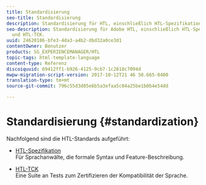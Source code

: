 ```yaml
---
title: Standardisierung
seo-title: Standardisierung
description: Standardisierung für HTL, einschließlich HTL-Spezifikation und HTL-TCK.
seo-description: Standardisierung für Adobe HTL, einschließlich HTL-Spezifikation
  und HTL-TCK.
uuid: 24620186-bfe3-4da3-a4b2-dbd32a0ce3d1
contentOwner: Benutzer
products: SG_EXPERIENCEMANAGER/HTL
topic-tags: html-template-language
content-type: Referenz
discoiquuid: 69412ff1-b926-4125-9cb7-1c2818c7094d
mwpw-migration-script-version: 2017-10-12T21 46 58.665-0400
translation-type: tm+mt
source-git-commit: 796c55d3d85e6b5a3efaa5c04a25be1b0b4e54dd

---
```



# Standardisierung {#standardization}

Nachfolgend sind die HTL-Standards aufgeführt:

* [HTL-Spezifikation](https://github.com/Adobe-Marketing-Cloud/sightly-spec)\
   Für Sprachanwälte, die formale Syntax und Feature-Beschreibung.

* [HTL-TCK](https://github.com/Adobe-Marketing-Cloud/sightly-tck)\
   Eine Suite an Tests zum Zertifizieren der Kompatibilität der Sprache.
